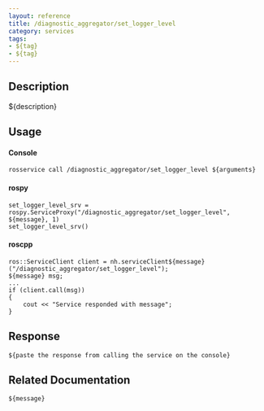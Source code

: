 ```yaml
---
layout: reference
title: /diagnostic_aggregator/set_logger_level
category: services
tags: 
- ${tag} 
- ${tag}
---
```


## Description
${description}

## Usage
#### Console
```
rosservice call /diagnostic_aggregator/set_logger_level ${arguments}
```

#### rospy
```
set_logger_level_srv = rospy.ServiceProxy("/diagnostic_aggregator/set_logger_level", ${message}, 1)
set_logger_level_srv()
```

#### roscpp
```
ros::ServiceClient client = nh.serviceClient${message}("/diagnostic_aggregator/set_logger_level");
${message} msg;
...
if (client.call(msg))
{
    cout << "Service responded with message";
}
```

## Response
```
${paste the response from calling the service on the console}
```

## Related Documentation
``${message}``  